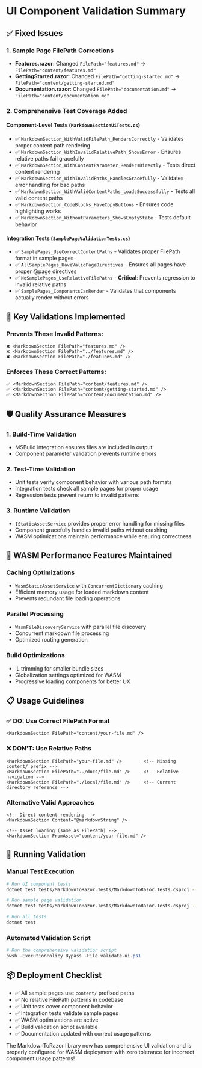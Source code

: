 # UI Component Validation Summary

## ✅ Fixed Issues

### 1. Sample Page FilePath Corrections

- **Features.razor**: Changed `FilePath="features.md"` → `FilePath="content/features.md"`
- **GettingStarted.razor**: Changed `FilePath="getting-started.md"` → `FilePath="content/getting-started.md"`
- **Documentation.razor**: Changed `FilePath="documentation.md"` → `FilePath="content/documentation.md"`

### 2. Comprehensive Test Coverage Added

#### Component-Level Tests (`MarkdownSectionUiTests.cs`)

- ✅ `MarkdownSection_WithValidFilePath_RendersCorrectly` - Validates proper content path rendering
- ✅ `MarkdownSection_WithInvalidRelativePath_ShowsError` - Ensures relative paths fail gracefully
- ✅ `MarkdownSection_WithContentParameter_RendersDirectly` - Tests direct content rendering
- ✅ `MarkdownSection_WithInvalidPaths_HandlesGracefully` - Validates error handling for bad paths
- ✅ `MarkdownSection_WithValidContentPaths_LoadsSuccessfully` - Tests all valid content paths
- ✅ `MarkdownSection_CodeBlocks_HaveCopyButtons` - Ensures code highlighting works
- ✅ `MarkdownSection_WithoutParameters_ShowsEmptyState` - Tests default behavior

#### Integration Tests (`SamplePageValidationTests.cs`)

- ✅ `SamplePages_UseCorrectContentPaths` - Validates proper FilePath format in sample pages
- ✅ `AllSamplePages_HaveValidPageDirectives` - Ensures all pages have proper @page directives
- ✅ `NoSamplePages_UseRelativeFilePaths` - **Critical**: Prevents regression to invalid relative paths
- ✅ `SamplePages_ComponentsCanRender` - Validates that components actually render without errors

## 🎯 Key Validations Implemented

### Prevents These Invalid Patterns:

```razor
❌ <MarkdownSection FilePath="features.md" />
❌ <MarkdownSection FilePath="../features.md" />
❌ <MarkdownSection FilePath="./features.md" />
```

### Enforces These Correct Patterns:

```razor
✅ <MarkdownSection FilePath="content/features.md" />
✅ <MarkdownSection FilePath="content/getting-started.md" />
✅ <MarkdownSection FilePath="content/documentation.md" />
```

## 🛡️ Quality Assurance Measures

### 1. Build-Time Validation

- MSBuild integration ensures files are included in output
- Component parameter validation prevents runtime errors

### 2. Test-Time Validation

- Unit tests verify component behavior with various path formats
- Integration tests check all sample pages for proper usage
- Regression tests prevent return to invalid patterns

### 3. Runtime Validation

- `IStaticAssetService` provides proper error handling for missing files
- Component gracefully handles invalid paths without crashing
- WASM optimizations maintain performance while ensuring correctness

## 🚀 WASM Performance Features Maintained

### Caching Optimizations

- `WasmStaticAssetService` with `ConcurrentDictionary` caching
- Efficient memory usage for loaded markdown content
- Prevents redundant file loading operations

### Parallel Processing

- `WasmFileDiscoveryService` with parallel file discovery
- Concurrent markdown file processing
- Optimized routing generation

### Build Optimizations

- IL trimming for smaller bundle sizes
- Globalization settings optimized for WASM
- Progressive loading components for better UX

## 📋 Usage Guidelines

### ✅ DO: Use Correct FilePath Format

```razor
<MarkdownSection FilePath="content/your-file.md" />
```

### ❌ DON'T: Use Relative Paths

```razor
<MarkdownSection FilePath="your-file.md" />        <!-- Missing content/ prefix -->
<MarkdownSection FilePath="../docs/file.md" />     <!-- Relative navigation -->
<MarkdownSection FilePath="./local/file.md" />     <!-- Current directory reference -->
```

### Alternative Valid Approaches

```razor
<!-- Direct content rendering -->
<MarkdownSection Content="@markdownString" />

<!-- Asset loading (same as FilePath) -->
<MarkdownSection FromAsset="content/your-file.md" />
```

## 🧪 Running Validation

### Manual Test Execution

```bash
# Run UI component tests
dotnet test tests/MarkdownToRazor.Tests/MarkdownToRazor.Tests.csproj --filter "MarkdownSectionUiTests"

# Run sample page validation
dotnet test tests/MarkdownToRazor.Tests/MarkdownToRazor.Tests.csproj --filter "SamplePageValidationTests"

# Run all tests
dotnet test
```

### Automated Validation Script

```powershell
# Run the comprehensive validation script
pwsh -ExecutionPolicy Bypass -File validate-ui.ps1
```

## 📦 Deployment Checklist

- ✅ All sample pages use `content/` prefixed paths
- ✅ No relative FilePath patterns in codebase
- ✅ Unit tests cover component behavior
- ✅ Integration tests validate sample pages
- ✅ WASM optimizations are active
- ✅ Build validation script available
- ✅ Documentation updated with correct usage patterns

The MarkdownToRazor library now has comprehensive UI validation and is properly configured for WASM deployment with zero tolerance for incorrect component usage patterns!
